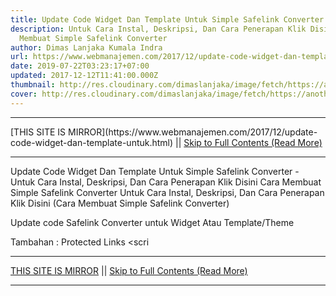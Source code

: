 ```yaml
---
title: Update Code Widget Dan Template Untuk Simple Safelink Converter
description: Untuk Cara Instal, Deskripsi, Dan Cara Penerapan Klik Disini Cara
  Membuat Simple Safelink Converter
author: Dimas Lanjaka Kumala Indra
url: https://www.webmanajemen.com/2017/12/update-code-widget-dan-template-untuk.html
date: 2019-07-22T03:23:17+07:00
updated: 2017-12-12T11:41:00.000Z
thumbnail: http://res.cloudinary.com/dimaslanjaka/image/fetch/https://anotherorion.com/wp-content/uploads/2015/05/SafeLinkConverter1.png
cover: http://res.cloudinary.com/dimaslanjaka/image/fetch/https://anotherorion.com/wp-content/uploads/2015/05/SafeLinkConverter1.png
---
```


<hr/> [THIS SITE IS MIRROR](https://www.webmanajemen.com/2017/12/update-code-widget-dan-template-untuk.html) || <a href="https://www.webmanajemen.com/2017/12/update-code-widget-dan-template-untuk.html" rel="follow" class="button" id="read-more">Skip to Full Contents (Read More)</a> <hr/> Update Code Widget Dan Template Untuk Simple Safelink Converter - Untuk Cara Instal, Deskripsi, Dan Cara Penerapan Klik Disini Cara Membuat Simple Safelink Converter Untuk Cara Instal, Deskripsi, Dan Cara Penerapan Klik Disini (Cara Membuat Simple Safelink Converter)

Update code Safelink Converter untuk Widget Atau Template/Theme

Tambahan : Protected Links
<scri <hr/> [THIS SITE IS MIRROR](https://www.webmanajemen.com/2017/12/update-code-widget-dan-template-untuk.html) || <a href="https://www.webmanajemen.com/2017/12/update-code-widget-dan-template-untuk.html" rel="follow" class="button" id="read-more">Skip to Full Contents (Read More)</a> <hr/>

<script>
    if (location.host.includes('dimaslanjaka12')) {
      location.replace('https://www.webmanajemen.com/2017/12/update-code-widget-dan-template-untuk.html');
    }
  </script>
